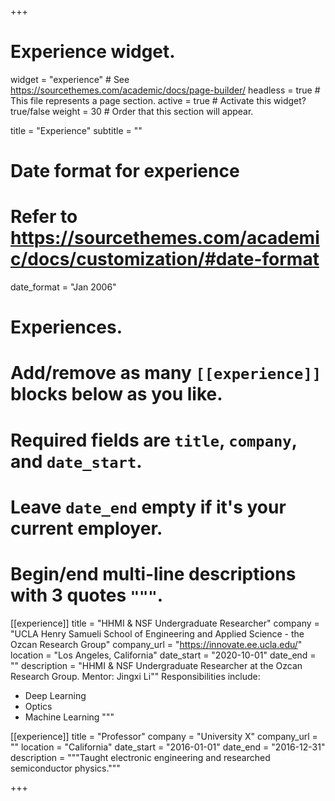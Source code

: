 +++
# Experience widget.
widget = "experience"  # See https://sourcethemes.com/academic/docs/page-builder/
headless = true  # This file represents a page section.
active = true  # Activate this widget? true/false
weight = 30  # Order that this section will appear.

title = "Experience"
subtitle = ""

# Date format for experience
#   Refer to https://sourcethemes.com/academic/docs/customization/#date-format
date_format = "Jan 2006"

# Experiences.
#   Add/remove as many `[[experience]]` blocks below as you like.
#   Required fields are `title`, `company`, and `date_start`.
#   Leave `date_end` empty if it's your current employer.
#   Begin/end multi-line descriptions with 3 quotes `"""`.
[[experience]]
  title = "HHMI & NSF Undergraduate Researcher"
  company = "UCLA Henry Samueli School of Engineering and Applied Science - the Ozcan Research Group"
  company_url = "https://innovate.ee.ucla.edu/"
  location = "Los Angeles, California"
  date_start = "2020-10-01"
  date_end = ""
  description = "HHMI & NSF Undergraduate Researcher at the Ozcan Research Group. Mentor: Jingxi Li""
  Responsibilities include:
  
  * Deep Learning
  * Optics
  * Machine Learning
  """

[[experience]]
  title = "Professor"
  company = "University X"
  company_url = ""
  location = "California"
  date_start = "2016-01-01"
  date_end = "2016-12-31"
  description = """Taught electronic engineering and researched semiconductor physics."""

+++
